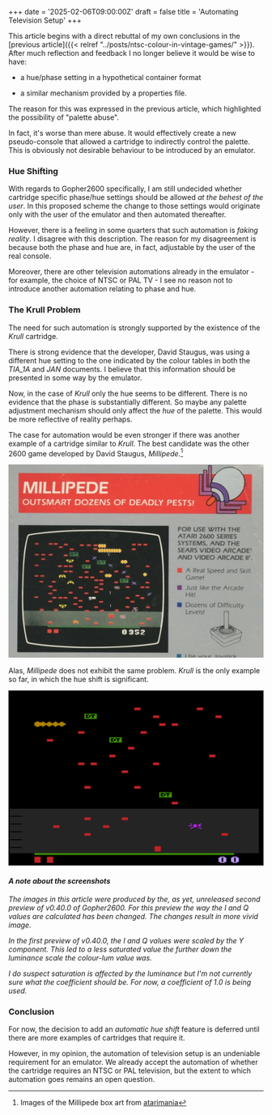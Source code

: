 +++
date = '2025-02-06T09:00:00Z'
draft = false
title = 'Automating Television Setup'
+++

This article begins with a direct rebuttal of my own conclusions in the [previous article]({{< relref "../posts/ntsc-colour-in-vintage-games/" >}}). After much reflection and feedback I no longer believe it would be wise to have:

* a hue/phase setting in a hypothetical container format 

* a similar mechanism provided by a properties file. 
 
 The reason for this was expressed in the previous article, which highlighted the possibility of "palette abuse".
 
 In fact, it's worse than mere abuse. It would effectively create a new pseudo-console that allowed a cartridge to indirectly control the palette. This is obviously not desirable behaviour to be introduced by an emulator.
 
 <!--- more --->
 
### Hue Shifting
 
With regards to Gopher2600 specifically, I am still undecided whether cartridge specific phase/hue settings should be allowed _at the behest of the user_. In this proposed scheme the change to those settings would originate only with the user of the emulator and then automated thereafter.

However, there is a feeling in some quarters that such automation is _faking reality_. I disagree with this description. The reason for my disagreement is because both the phase and hue are, in fact, adjustable by the user of the real console.

Moreover, there are other television automations already in the emulator - for example, the choice of NTSC or PAL TV - I see no reason not to introduce another automation relating to phase and hue.

### The Krull Problem
 
 The need for such automation is strongly supported by the existence of the _Krull_ cartridge.
 
 There is strong evidence that the developer, David Staugus, was using a different hue setting to the one indicated by the colour tables in both the _TIA\_1A_ and _JAN_ documents. I believe that this information should be presented in some way by the emulator.
 
Now, in the case of _Krull_ only the hue seems to be different. There is no evidence that the phase is substantially different. So maybe any palette adjustment mechanism should only affect the _hue_ of the palette. This would be more reflective of reality perhaps.

The case for automation would be even stronger if there was another example of a cartridge similar to _Krull_. The best candidate was the other 2600 game developed by David Staugus, _Millipede_.[^millipedebox]

![Millipede (box art)](millipede_boxart.png)

Alas, _Millipede_ does not exhibit the same problem. _Krull_ is the only example so far, in which the hue shift is significant.

![Millipede (hue 0)](millipede_hue_0.png)

#### _A note about the screenshots_

_The images in this article were produced by the, as yet, unreleased second preview of v0.40.0 of Gopher2600. For this preview the way the I and Q values are calculated has been changed. The changes result in more vivid image._

_In the first preview of v0.40.0, the I and Q values were scaled by the Y component. This led to a less saturated value the further down the luminance scale the colour-lum value was._

_I do suspect saturation is affected by the luminance but I'm not currently sure what the coefficient should be. For now, a coefficient of 1.0 is being used._ 

### Conclusion

For now, the decision to add an _automatic hue shift_ feature is deferred until there are more examples of cartridges that require it.

However, in my opinion, the automation of television setup is an undeniable requirement for an emulator. We already accept the automation of whether the cartridge requires an NTSC or PAL television, but the extent to which automation goes remains an open question.

[^millipedebox]: Images of the Millipede box art from [atarimania](https://www.atarimania.com/game-atari-2600-vcs-millipede_s6810.html)
